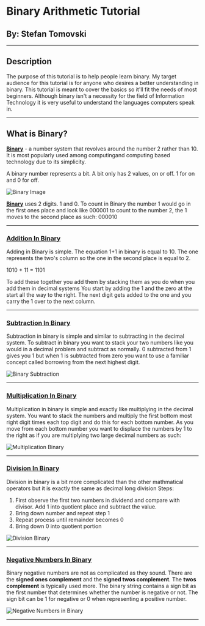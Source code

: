 # Binary Arithmetic Tutorial
## By: Stefan Tomovski
____________________

## Description
The purpose of this tutorial is to help people learn binary. My target audience for this tutorial is for anyone who desires a better understanding in binary. This tutorial is meant to cover the basics so it'll fit the needs of most beginners. Although binary isn't a necessity for the field of Information Technology it is very useful to understand the languages computers speak in.

______________________

## What is Binary?
**[Binary](https://en.wikipedia.org/wiki/Binary_number)** - a number system that revolves around the number 2 rather than 10. It is most popularly used among computingand computing based technology due to its simplicity.

A binary number represents a bit. A bit only has 2 values, on or off. 1 for on and 0 for off. 


![Binary Image](https://www.onlinemathlearning.com/image-files/binary-to-decimal.png)

**[Binary](https://www.computerhope.com/jargon/b/binary.htm)** uses 2 digits. 1 and 0. To count in Binary the number 1 would go in the first ones place and look like 000001 to count to the number 2, the 1 moves to the second place as such: 000010
_______________

### [Addition In Binary](https://circuitglobe.com/binary-addition-and-subtraction.html)
Adding in Binary is simple. The equation 1+1 in binary is equal to 10. The one represents the two's column so the one in the second place is equal to 2. 

1010 + 11 = 1101

To add these together you add them by stacking them as you do when you add them in decimal systems
You start by adding the 1 and the zero at the start all the way to the right. The next digit gets added to the one and you carry the 1 over to the next column.
_______________________

### [Subtraction In Binary](https://www.educative.io/edpresso/how-to-subtract-two-binary-numbers)

Subtraction in binary is simple and similar to subtracting in the decimal system. To subtract in binary you want to stack your two numbers like you would in a decimal problem and subtract as normally. 0 subtracted from 1 gives you 1 but when 1 is subtracted from zero you want to use a familiar concept called borrowing from the next highest digit.

![Binary Subtraction](https://www.wikihow.com/images/thumb/f/f7/Subtract-Binary-Numbers-Step-2-Version-4.jpg/aid564389-v4-728px-Subtract-Binary-Numbers-Step-2-Version-4.jpg.webp)
_______________________

### [Multiplication In Binary](https://byjus.com/maths/binary-multiplication/#:~:text=The%20binary%20multiplication%20is%20very,to%20get%20the%20final%20result.)

Multiplication in binary is simple and exactly like multiplying in the decimal system. You want to stack the numbers and multiply the first bottom most right digit times each top digit and do this for each bottom number. As you move from each bottom number you want to displace the numbers by 1 to the right as if you are multiplying two large decimal numbers as such:

![Multiplication Binary](https://ars.els-cdn.com/content/image/3-s2.0-B9780128192214000146-gr004.gif)

_____________________
### [Division In Binary](https://byjus.com/maths/binary-division/)

Division in binary is a bit more complicated than the other mathmatical operators but it is exactly the same as decimal long division
Steps:
1. First observe the first two numbers in dividend and compare with divisor. Add 1 into quotient place and subtract the value.
2. Bring down number and repeat step 1
3. Repeat process until remainder becomes 0
4. Bring down 0 into quotient portion

![Division Binary](https://cdn1.byjus.com/wp-content/uploads/2020/10/Binary-Division-2.png)

_______________________
### [Negative Numbers In Binary](https://www.electronics-tutorials.ws/binary/signed-binary-numbers.html)
Binary negative numbers are not as complicated as they sound. There are the **signed ones complement** and the **signed twos complement**. The **twos complement** is typically used more. The binary string contains a sign bit as the first number that determines whether the number is negative or not. The sign bit can be 1 for negative or 0 when representing a positive number.

![Negative Numbers in Binary](https://media.geeksforgeeks.org/wp-content/uploads/20200427140428/signed-1.png)

________________________
